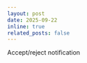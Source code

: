 ```yaml
---
layout: post
date: 2025-09-22 
inline: true
related_posts: false
---
```


Accept/reject notification